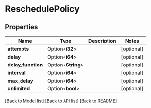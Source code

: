 # ReschedulePolicy

## Properties

Name | Type | Description | Notes
------------ | ------------- | ------------- | -------------
**attempts** | Option<**i32**> |  | [optional]
**delay** | Option<**i64**> |  | [optional]
**delay_function** | Option<**String**> |  | [optional]
**interval** | Option<**i64**> |  | [optional]
**max_delay** | Option<**i64**> |  | [optional]
**unlimited** | Option<**bool**> |  | [optional]

[[Back to Model list]](../README.md#documentation-for-models) [[Back to API list]](../README.md#documentation-for-api-endpoints) [[Back to README]](../README.md)


